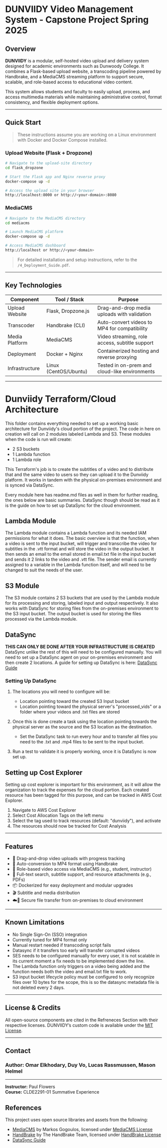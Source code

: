 # DUNVIIDY Video Management System - Capstone Project Spring 2025 

## Overview

**DUNVIIDY** is a modular, self-hosted video upload and delivery system designed for academic environments such as Dunwoody College. It combines a Flask-based upload website, a transcoding pipeline powered by Handbrake, and a MediaCMS streaming platform to support secure, scalable, and role-based access to educational video content.

This system allows students and faculty to easily upload, process, and access multimedia materials while maintaining administrative control, format consistency, and flexible deployment options.

---

## Quick Start

> These instructions assume you are working on a Linux environment with Docker and Docker Compose installed.

### Upload Website (Flask + Dropzone)

```bash
# Navigate to the upload-site directory
cd flask_dropzone 

# Start the Flask app and Nginx reverse proxy
docker-compose up -d 

# Access the upload site in your browser
http://localhost:8000 or http://<your-domain>:8080
```

### MediaCMS

```bash
# Navigate to the MediaCMS directory
cd mediacms

# Launch MediaCMS platform
docker-compose up -d

# Access MediaCMS dashboard
http://localhost or http://<your-domain>
```

> For detailed installation and setup instructions, refer to the `/4_Deployment_Guide.pdf`.

---

## Key Technologies

| Component          | Tool / Stack          | Purpose                                      |
|---------------------|-----------------------|----------------------------------------------|
| Upload Website      | Flask, Dropzone.js    | Drag-and-drop media uploads with validation  |
| Transcoder          | Handbrake (CLI)       | Auto-convert videos to MP4 for compatibility |
| Media Platform      | MediaCMS              | Video streaming, role access, subtitle support |
| Deployment          | Docker + Nginx        | Containerized hosting and reverse proxying   |
| Infrastructure      | Linux (CentOS/Ubuntu) | Tested in on-prem and cloud-like environments |


---

# Dunviidy Terraform/Cloud Architecture
This folder contains everything needed to set up a working basic architecture for Dunviidy's cloud portion of the project. The code in here on creation will call on 2 modules labeled Lambda and S3. These modules when the code is run will create:
- 2 S3 buckets
- 1 Lambda function
- 1 Lambda role

This Terraform's job is to create the subtitles of a video and to distribute that and the same video to users so they can upload it to the Dunviidy platform. It works in tandem with the physical on-premises environment and is synced via DataSync.

Every module here has readme.md files as well in them for further reading, the ones below are basic summaries. DataSync though should be read as it is the guide on how to set up DataSync for the cloud environment.

## Lambda Module
The Lambda module contains a Lambda function and its needed IAM permissions for what it does. The basic overview is that the function, when a video is sent to the input bucket, will trigger and transcribe the video for subtitles in the .vtt format and will store the video in the output bucket. It then sends an email to the email stored in email.txt file in the input bucket and sends it 2 links to the video and .vtt file. The sender email is currently assigned to a variable in the Lambda function itself, and will need to be changed to suit the needs of the user.

## S3 Module
The S3 module contains 2 S3 buckets that are used by the Lambda module for its processing and storing, labeled input and output respectively. It also works with DataSync for storing files from the on-premises environment to the S3 input bucket. The output bucket is used for storing the files processed via the Lambda module.

## DataSync
**THIS CAN ONLY BE DONE AFTER YOUR INFRASTRUCTURE IS CREATED**
DataSync unlike the rest of this will need to be configured manually. You will need to set up a DataSync agent on your on-premises environment and then create 2 locations. A guide for setting up DataSync is here: [DataSync Guide](https://docs.aws.amazon.com/datasync/latest/userguide/deploy-agents.html)

### Setting Up DataSync
1. The locations you will need to configure will be:
   - Location pointing toward the created S3 Input bucket
   - Location pointing toward the physical server's "processed_vids" or a folder where your videos and .txt files are stored

2. Once this is done create a task using the location pointing towards the physical server as the source and the S3 location as the destination. 
   - Set the DataSync task to run every hour and to transfer all files you need to the .txt and .mp4 files to be sent to the input bucket.

3. Run a test to validate it is properly working, once it is DataSync is now set up.

## Setting up Cost Explorer
Setting up cost explorer is important for this environment, as it will allow the organization to track the expenses for the cloud portion. Each created resource has been tagged for this purpose, and can be tracked in AWS Cost Explorer.
1. Navigate to AWS Cost Explorer
2. Select Cost Allocation Tags on the left menu
3. Select the tag used to track resources (default: "dunviidy"), and activate
4. The resources should now be tracked for Cost Analysis

---

## Features

- 🎥 Drag-and-drop video uploads with progress tracking
- 🧹 Auto-conversion to MP4 format using Handbrake
- 🔐 Role-based video access via MediaCMS (e.g., student, instructor)
- 🔎 Full-text search, subtitle support, and resource attachments (e.g., PDFs)
- 📦 Dockerized for easy deployment and modular upgrades
- 🎬 Subtitle and media distribution
- ☁️🔐 Secure file transfer from on-premises to cloud environment

---

## Known Limitations

- No Single Sign-On (SSO) integration
- Currently tuned for MP4 format only
- Manual restart needed if transcoding script fails
- Datasync if it transfers too early will transfer corrupted videos
- SES needs to be configured manually for every user, it is not scalable in its current moment a fix needs to be implemented
down the line.
- The Lambda function only triggers on a video being added and the function needs both the video and email.txt file to work.
- S3 input bucket lifecycle policy must be configured to only recognize files over 10 bytes for the scope, this is so the datasync metadata file is not deleted every 2 days.

---

## License & Credits

All open-source components are cited in the Refreneces Section with their respective licenses. DUNVIIDY’s custom code is available under the [MIT License](https://opensource.org/licenses/MIT).


---

## Contact

### **Author:** Omar Elkhodary, Duy Vo, Lucas Rassmussen, Mason Helmel
---
**Instructor:** Paul Flowers  
**Course:** CLDE2291-01 Summative Experience  

## References
This project uses open source libraries and assets from the following:

- [MediaCMS](https://github.com/mediacms-io/mediacms) by Markos Gogoulos, licensed under [MediaCMS License](https://github.com/mediacms-io/mediacms/blob/main/LICENSE.txt)
- [HandBrake](https://github.com/HandBrake/HandBrake) by The HandBrake Team, licensed under [HandBrake License](https://github.com/HandBrake/HandBrake/blob/master/LICENSE)
- [DataSync Guide](https://docs.aws.amazon.com/datasync/latest/userguide/deploy-agents.html)
